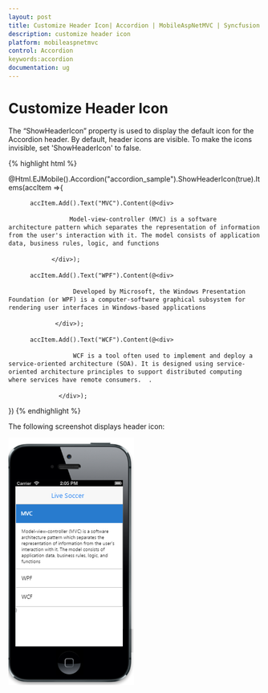 ```yaml
---
layout: post
title: Customize Header Icon| Accordion | MobileAspNetMVC | Syncfusion
description: customize header icon
platform: mobileaspnetmvc
control: Accordion
keywords:accordion
documentation: ug
---
```


# Customize Header Icon

The “ShowHeaderIcon” property is used to display the default icon for the Accordion header. By default, header icons are visible. To make the icons invisible, set 'ShowHeaderIcon' to false.

{% highlight html %}

@Html.EJMobile().Accordion("accordion_sample").ShowHeaderIcon(true).Items(accItem =>{

          accItem.Add().Text("MVC").Content(@<div>

                     Model-view-controller (MVC) is a software architecture pattern which separates the representation of information from the user's interaction with it. The model consists of application data, business rules, logic, and functions

                </div>);

          accItem.Add().Text("WPF").Content(@<div>

                      Developed by Microsoft, the Windows Presentation Foundation (or WPF) is a computer-software graphical subsystem for rendering user interfaces in Windows-based applications 

                 </div>);

          accItem.Add().Text("WCF").Content(@<div>

                      WCF is a tool often used to implement and deploy a service-oriented architecture (SOA). It is designed using service-oriented architecture principles to support distributed computing where services have remote consumers.  . 

                  </div>);

 })
{% endhighlight %}


The following screenshot displays header icon:



![](Customize-Header-Icon_images/Customize-Header-Icon_img1.png)
